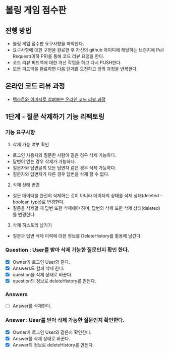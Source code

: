 # 볼링 게임 점수판
## 진행 방법
* 볼링 게임 점수판 요구사항을 파악한다.
* 요구사항에 대한 구현을 완료한 후 자신의 github 아이디에 해당하는 브랜치에 Pull Request(이하 PR)를 통해 코드 리뷰 요청을 한다.
* 코드 리뷰 피드백에 대한 개선 작업을 하고 다시 PUSH한다.
* 모든 피드백을 완료하면 다음 단계를 도전하고 앞의 과정을 반복한다.

## 온라인 코드 리뷰 과정
* [텍스트와 이미지로 살펴보는 온라인 코드 리뷰 과정](https://github.com/next-step/nextstep-docs/tree/master/codereview)

## 1단계 - 질문 삭제하기 기능 리팩토링
### 기능 요구사항
1. 삭제 가능 여부 확인
- 로그인 사용자와 질문한 사람이 같은 경우 삭제 가능하다.
- 답변이 없는 경우 삭제가 가능하다.
- 질문자와 답변글의 모든 답변자 같은 경우 삭제 가능하다.
- 질문자와 답변자가 다른 경우 답변을 삭제 할 수 없다.

2. 삭제 상태 변경
- 질문 데이터를 완전히 삭제하는 것이 아니라 데이터의 상태를 삭제 상태(deleted - boolean type)로 변경한다.
- 질문을 삭제할 때 답변 또한 삭제해야 하며, 답변의 삭제 또한 삭제 상태(deleted)를 변경한다.

3. 삭제 히스토리 남기기
- 질문과 답변 삭제 이력에 대한 정보를 DeleteHistory를 활용해 남긴다. 

### Question : User를 받아 삭제 가능한 질문인지 확인 한다.
- [x]  Owner가 로그인 User와 같다.
- [x]  Answers도 함께 삭제 한다.
- [x]  question을 삭제 상태로 바꾼다.
- [x]  question의 정보로 deleteHistory를 만든다.

### Answers
- [ ]  Answer를 삭제한다.

### Answer : User를 받아 삭제 가능한 질문인지 확인한다.
- [x] Owner가 로그인 User와 같은지 확인한다.
- [x] Answer를 삭제 상태로 바꾼다.
- [x] Answer의 정보로 deleteHistory를 만든다.